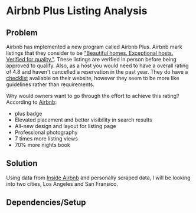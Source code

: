# Airbnb Plus Listing Analysis

## Problem
Airbnb has implemented a new program called Airbnb Plus. Airbnb mark listings that they consider to be ["Beautiful homes. Exceptional hosts. Verified for quality."](airbnb.com/plus). These listings are verified in person before being approved to qualify. Also, as a host you would need to have a overall rating of 4.8 and haven't cancelled a reservation in the past year. They do have a [checklist](https://www.airbnb.com/b/plushomechecklist) avaliable on their website, however they seem to be more like guidelines rather than requirements.   

Why would owners want to go through the effort to achieve this rating? According to [Airbnb](airbnb.com/plus/host):

  *  plus badge
  * Elevated placement and better visibility in search results
  * All-new design and layout for listing page
  * Professional photography
  * 7 times more listing views
  * 70% more nights book 
## Solution
Using data from [Inside Airbnb](http://insideairbnb.com/get-the-data.html) and personally scraped data, I will be looking into two cities, Los Angeles and San Fransico. 

## Dependencies/Setup 



